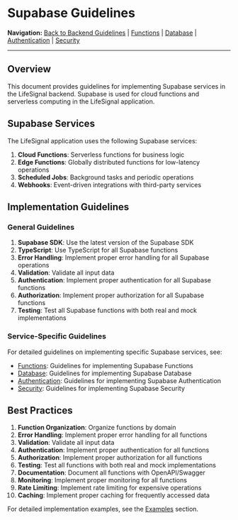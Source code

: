 # Supabase Guidelines

**Navigation:** [Back to Backend Guidelines](../README.md) | [Functions](Functions.md) | [Database](Database.md) | [Authentication](Authentication.md) | [Security](Security.md)

---

## Overview

This document provides guidelines for implementing Supabase services in the LifeSignal backend. Supabase is used for cloud functions and serverless computing in the LifeSignal application.

## Supabase Services

The LifeSignal application uses the following Supabase services:

1. **Cloud Functions**: Serverless functions for business logic
2. **Edge Functions**: Globally distributed functions for low-latency operations
3. **Scheduled Jobs**: Background tasks and periodic operations
4. **Webhooks**: Event-driven integrations with third-party services

## Implementation Guidelines

### General Guidelines

1. **Supabase SDK**: Use the latest version of the Supabase SDK
2. **TypeScript**: Use TypeScript for all Supabase functions
3. **Error Handling**: Implement proper error handling for all Supabase operations
4. **Validation**: Validate all input data
5. **Authentication**: Implement proper authentication for all Supabase functions
6. **Authorization**: Implement proper authorization for all Supabase functions
7. **Testing**: Test all Supabase functions with both real and mock implementations

### Service-Specific Guidelines

For detailed guidelines on implementing specific Supabase services, see:

- [Functions](Functions.md): Guidelines for implementing Supabase Functions
- [Database](Database.md): Guidelines for implementing Supabase Database
- [Authentication](Authentication.md): Guidelines for implementing Supabase Authentication
- [Security](Security.md): Guidelines for implementing Supabase Security

## Best Practices

1. **Function Organization**: Organize functions by domain
2. **Error Handling**: Implement proper error handling for all functions
3. **Validation**: Validate all input data
4. **Authentication**: Implement proper authentication for all functions
5. **Authorization**: Implement proper authorization for all functions
6. **Testing**: Test all functions with both real and mock implementations
7. **Documentation**: Document all functions with OpenAPI/Swagger
8. **Monitoring**: Implement proper monitoring for all functions
9. **Rate Limiting**: Implement rate limiting for expensive operations
10. **Caching**: Implement proper caching for frequently accessed data

For detailed implementation examples, see the [Examples](../../Specification/Examples/README.md) section.

